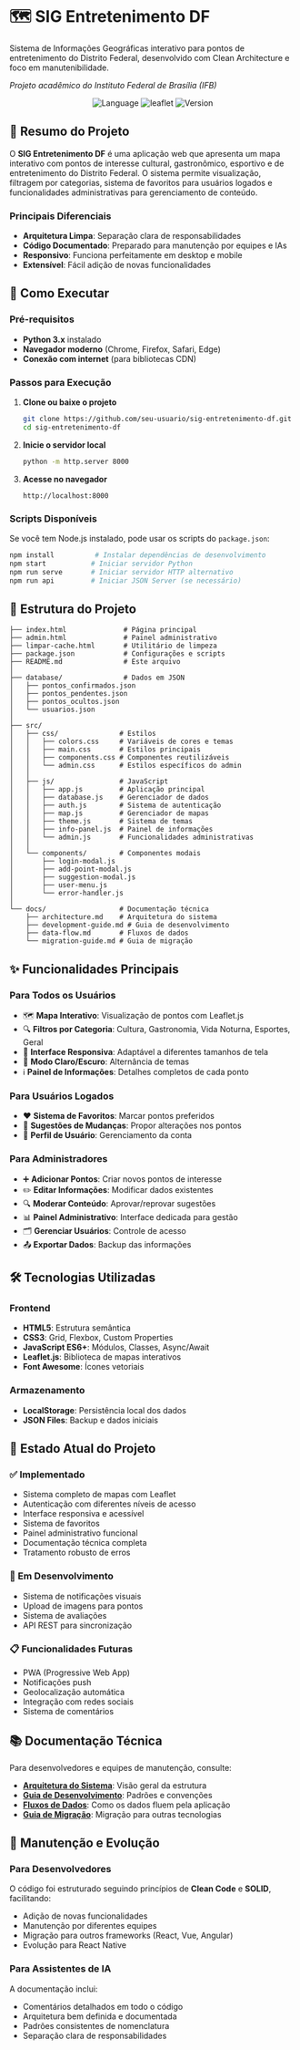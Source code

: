 # 🗺️ SIG Entretenimento DF

Sistema de Informações Geográficas interativo para pontos de entretenimento do Distrito Federal, desenvolvido com Clean Architecture e foco em manutenibilidade.

*Projeto acadêmico do Instituto Federal de Brasília (IFB)*

<p align="center">
    <img src="https://img.shields.io/badge/Language-JavaScript-yellow" alt="Language">
    <img src="https://img.shields.io/badge/Plugin-Leaflet-green" alt="leaflet">
    <img src="https://img.shields.io/badge/Version-1.0.0-blue" alt="Version">
</p>

## 📖 Resumo do Projeto

O **SIG Entretenimento DF** é uma aplicação web que apresenta um mapa interativo com pontos de interesse cultural, gastronômico, esportivo e de entretenimento do Distrito Federal. O sistema permite visualização, filtragem por categorias, sistema de favoritos para usuários logados e funcionalidades administrativas para gerenciamento de conteúdo.

### Principais Diferenciais
- **Arquitetura Limpa**: Separação clara de responsabilidades
- **Código Documentado**: Preparado para manutenção por equipes e IAs
- **Responsivo**: Funciona perfeitamente em desktop e mobile
- **Extensível**: Fácil adição de novas funcionalidades

## 🚀 Como Executar

### Pré-requisitos
- **Python 3.x** instalado
- **Navegador moderno** (Chrome, Firefox, Safari, Edge)
- **Conexão com internet** (para bibliotecas CDN)

### Passos para Execução

1. **Clone ou baixe o projeto**
   ```bash
   git clone https://github.com/seu-usuario/sig-entretenimento-df.git
   cd sig-entretenimento-df
   ```

2. **Inicie o servidor local**
   ```bash
   python -m http.server 8000
   ```

3. **Acesse no navegador**
   ```
   http://localhost:8000
   ```

### Scripts Disponíveis

Se você tem Node.js instalado, pode usar os scripts do `package.json`:

```bash
npm install          # Instalar dependências de desenvolvimento
npm start           # Iniciar servidor Python
npm run serve       # Iniciar servidor HTTP alternativo
npm run api         # Iniciar JSON Server (se necessário)
```

## 📁 Estrutura do Projeto

```
├── index.html              # Página principal
├── admin.html              # Painel administrativo
├── limpar-cache.html       # Utilitário de limpeza
├── package.json            # Configurações e scripts
├── README.md               # Este arquivo
│
├── database/               # Dados em JSON
│   ├── pontos_confirmados.json
│   ├── pontos_pendentes.json
│   ├── pontos_ocultos.json
│   └── usuarios.json
│
├── src/
│   ├── css/               # Estilos
│   │   ├── colors.css     # Variáveis de cores e temas
│   │   ├── main.css       # Estilos principais
│   │   ├── components.css # Componentes reutilizáveis
│   │   └── admin.css      # Estilos específicos do admin
│   │
│   ├── js/                # JavaScript
│   │   ├── app.js         # Aplicação principal
│   │   ├── database.js    # Gerenciador de dados
│   │   ├── auth.js        # Sistema de autenticação
│   │   ├── map.js         # Gerenciador de mapas
│   │   ├── theme.js       # Sistema de temas
│   │   ├── info-panel.js  # Painel de informações
│   │   └── admin.js       # Funcionalidades administrativas
│   │
│   └── components/        # Componentes modais
│       ├── login-modal.js
│       ├── add-point-modal.js
│       ├── suggestion-modal.js
│       ├── user-menu.js
│       └── error-handler.js
│
└── docs/                  # Documentação técnica
    ├── architecture.md    # Arquitetura do sistema
    ├── development-guide.md # Guia de desenvolvimento
    ├── data-flow.md       # Fluxos de dados
    └── migration-guide.md # Guia de migração
```

## ✨ Funcionalidades Principais

### Para Todos os Usuários
- 🗺️ **Mapa Interativo**: Visualização de pontos com Leaflet.js
- 🔍 **Filtros por Categoria**: Cultura, Gastronomia, Vida Noturna, Esportes, Geral
- 📱 **Interface Responsiva**: Adaptável a diferentes tamanhos de tela
- 🌙 **Modo Claro/Escuro**: Alternância de temas
- ℹ️ **Painel de Informações**: Detalhes completos de cada ponto

### Para Usuários Logados
- ❤️ **Sistema de Favoritos**: Marcar pontos preferidos
- 💬 **Sugestões de Mudanças**: Propor alterações nos pontos
- 👤 **Perfil de Usuário**: Gerenciamento da conta

### Para Administradores
- ➕ **Adicionar Pontos**: Criar novos pontos de interesse
- ✏️ **Editar Informações**: Modificar dados existentes
- 🔍 **Moderar Conteúdo**: Aprovar/reprovar sugestões
- 📊 **Painel Administrativo**: Interface dedicada para gestão
- 🗂️ **Gerenciar Usuários**: Controle de acesso
- 📤 **Exportar Dados**: Backup das informações

## 🛠️ Tecnologias Utilizadas

### Frontend
- **HTML5**: Estrutura semântica
- **CSS3**: Grid, Flexbox, Custom Properties
- **JavaScript ES6+**: Módulos, Classes, Async/Await
- **Leaflet.js**: Biblioteca de mapas interativos
- **Font Awesome**: Ícones vetoriais

### Armazenamento
- **LocalStorage**: Persistência local dos dados
- **JSON Files**: Backup e dados iniciais

## 🎯 Estado Atual do Projeto

### ✅ Implementado
- Sistema completo de mapas com Leaflet
- Autenticação com diferentes níveis de acesso
- Interface responsiva e acessível
- Sistema de favoritos
- Painel administrativo funcional
- Documentação técnica completa
- Tratamento robusto de erros

### 🔄 Em Desenvolvimento
- Sistema de notificações visuais
- Upload de imagens para pontos
- Sistema de avaliações
- API REST para sincronização

### 📋 Funcionalidades Futuras
- PWA (Progressive Web App)
- Notificações push
- Geolocalização automática
- Integração com redes sociais
- Sistema de comentários

## 📚 Documentação Técnica

Para desenvolvedores e equipes de manutenção, consulte:

- **[Arquitetura do Sistema](docs/architecture.md)**: Visão geral da estrutura
- **[Guia de Desenvolvimento](docs/development-guide.md)**: Padrões e convenções
- **[Fluxos de Dados](docs/data-flow.md)**: Como os dados fluem pela aplicação
- **[Guia de Migração](docs/migration-guide.md)**: Migração para outras tecnologias

## 🤝 Manutenção e Evolução

### Para Desenvolvedores
O código foi estruturado seguindo princípios de **Clean Code** e **SOLID**, facilitando:
- Adição de novas funcionalidades
- Manutenção por diferentes equipes
- Migração para outros frameworks (React, Vue, Angular)
- Evolução para React Native

### Para Assistentes de IA
A documentação inclui:
- Comentários detalhados em todo o código
- Arquitetura bem definida e documentada
- Padrões consistentes de nomenclatura
- Separação clara de responsabilidades